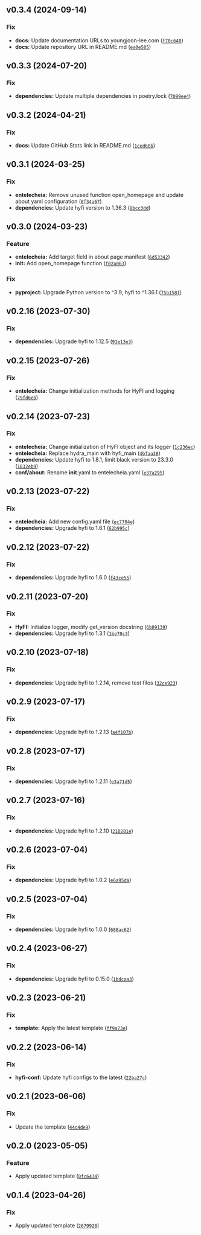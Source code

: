 <!--next-version-placeholder-->

## v0.3.4 (2024-09-14)

### Fix

* **docs:** Update documentation URLs to youngjoon-lee.com ([`f70c640`](https://github.com/entelecheia/entelecheia/commit/f70c6403cdc854d8875b266c0b4aa33e9320c95c))
* **docs:** Update repository URL in README.md ([`ea0e505`](https://github.com/entelecheia/entelecheia/commit/ea0e50504ca9c53ee207b793d6d3077fb9145aa4))

## v0.3.3 (2024-07-20)

### Fix

* **dependencies:** Update multiple dependencies in poetry.lock ([`7099ee4`](https://github.com/entelecheia/entelecheia/commit/7099ee480790bb9238029fa5d4c5e15ec2f9f96e))

## v0.3.2 (2024-04-21)

### Fix

* **docs:** Update GitHub Stats link in README.md ([`1ced68b`](https://github.com/entelecheia/entelecheia/commit/1ced68b2a47c9cc8cb0c3653d114d1e1e2f5fba8))

## v0.3.1 (2024-03-25)

### Fix

* **entelecheia:** Remove unused function open_homepage and update about yaml configuration ([`0f34a67`](https://github.com/entelecheia/entelecheia/commit/0f34a6701c1e60896da953c30474883597c9c840))
* **dependencies:** Update hyfi version to 1.36.3 ([`8bcc3dd`](https://github.com/entelecheia/entelecheia/commit/8bcc3dd782bd619a7fd106dad5c7a29cdf82b8b7))

## v0.3.0 (2024-03-23)

### Feature

* **entelecheia:** Add target field in about page manifest ([`6d53342`](https://github.com/entelecheia/entelecheia/commit/6d533425bfe2e8cae91571881ccc35f04be92e61))
* **init:** Add open_homepage function ([`f02a063`](https://github.com/entelecheia/entelecheia/commit/f02a06358f56cee7503f313b1901c6cd46f0f72e))

### Fix

* **pyproject:** Upgrade Python version to ^3.9, hyfi to ^1.36.1 ([`75b158f`](https://github.com/entelecheia/entelecheia/commit/75b158f0ddfb9d0bcfa9c6c16021ac55bdb89a72))

## v0.2.16 (2023-07-30)
### Fix
* **dependencies:** Upgrade hyfi to 1.12.5 ([`91e13e3`](https://github.com/entelecheia/entelecheia/commit/91e13e3ff6537e61cc4c5985d67603e4cf87f23e))

## v0.2.15 (2023-07-26)
### Fix
* **entelecheia:** Change initialization methods for HyFI and logging ([`79fd6eb`](https://github.com/entelecheia/entelecheia/commit/79fd6eb8df7117a4f9e0abf31a0c2c718c2f6012))

## v0.2.14 (2023-07-23)
### Fix
* **entelecheia:** Change initialization of HyFI object and its logger ([`1c236ec`](https://github.com/entelecheia/entelecheia/commit/1c236eca021b13649554ff9065cc75935e5088b1))
* **entelecheia:** Replace hydra_main with hyfi_main ([`4bfaa38`](https://github.com/entelecheia/entelecheia/commit/4bfaa380e974ffcc03c4f00fcef49f88a594497b))
* **dependencies:** Update hyfi to 1.8.1, limit black version to 23.3.0 ([`1632eb9`](https://github.com/entelecheia/entelecheia/commit/1632eb975f1f31e54ca435a1b8214acedde27711))
* **conf/about:** Rename __init__.yaml to entelecheia.yaml ([`e37a295`](https://github.com/entelecheia/entelecheia/commit/e37a29565ca8b105d82c8a485f716f7e6fc6de66))

## v0.2.13 (2023-07-22)
### Fix
* **entelecheia:** Add new config.yaml file ([`ec7704e`](https://github.com/entelecheia/entelecheia/commit/ec7704e067c3114394a390710840c9b599a55409))
* **dependencies:** Upgrade hyfi to 1.6.1 ([`62b995c`](https://github.com/entelecheia/entelecheia/commit/62b995c784e50daa6112ab40bdeaeea4162b85ce))

## v0.2.12 (2023-07-22)
### Fix
* **dependencies:** Upgrade hyfi to 1.6.0 ([`f43ce55`](https://github.com/entelecheia/entelecheia/commit/f43ce55c04468ce6ae20f1c6eb28988f9bb4f8ca))

## v0.2.11 (2023-07-20)
### Fix
* **HyFI:** Initialize logger, modify get_version docstring ([`6b89139`](https://github.com/entelecheia/entelecheia/commit/6b8913993e5ad96f94912f131b7352b3dad11c00))
* **dependencies:** Upgrade hyfi to 1.3.1 ([`1be70c3`](https://github.com/entelecheia/entelecheia/commit/1be70c39c0f86f3303c8a40bf3204fafd9aca542))

## v0.2.10 (2023-07-18)
### Fix
* **dependencies:** Upgrade hyfi to 1.2.14, remove test files ([`32ce923`](https://github.com/entelecheia/entelecheia/commit/32ce9234b034a35fd65ac03f584c3640ca334071))

## v0.2.9 (2023-07-17)
### Fix
* **dependencies:** Upgrade hyfi to 1.2.13 ([`a4f107b`](https://github.com/entelecheia/entelecheia/commit/a4f107bae69b0e83626ddc885bd0ecbd73080c6c))

## v0.2.8 (2023-07-17)
### Fix
* **dependencies:** Upgrade hyfi to 1.2.11 ([`e3a71d5`](https://github.com/entelecheia/entelecheia/commit/e3a71d532fe8f952db851030282e573e5bb9cfd6))

## v0.2.7 (2023-07-16)
### Fix
* **dependencies:** Upgrade hyfi to 1.2.10 ([`210281e`](https://github.com/entelecheia/entelecheia/commit/210281e7a789b5f6843e8ff888ac77e1857aeed1))

## v0.2.6 (2023-07-04)
### Fix
* **dependencies:** Upgrade hyfi to 1.0.2 ([`e6a95da`](https://github.com/entelecheia/entelecheia/commit/e6a95da6a9826302e8045e30f57cf67ee330482b))

## v0.2.5 (2023-07-04)
### Fix
* **dependencies:** Upgrade hyfi to 1.0.0 ([`688ac62`](https://github.com/entelecheia/entelecheia/commit/688ac6268a09da40eb073a7b53435af490635e18))

## v0.2.4 (2023-06-27)
### Fix
* **dependencies:** Upgrade hyfi to 0.15.0 ([`1bdcaa3`](https://github.com/entelecheia/entelecheia/commit/1bdcaa3d182ea69c8653aa55f5739f8a0524dcf5))

## v0.2.3 (2023-06-21)
### Fix
* **template:** Apply the latest template ([`ff9a73e`](https://github.com/entelecheia/entelecheia/commit/ff9a73e932ce704ad91f2fe8a7e488e5d57092cd))

## v0.2.2 (2023-06-14)
### Fix
* **hyfi-conf:** Update hyfi configs to the latest ([`22ba27c`](https://github.com/entelecheia/entelecheia/commit/22ba27c223a4040d8186ceefffcb0048f1bc3c7e))

## v0.2.1 (2023-06-06)
### Fix
* Update the template ([`44c4de9`](https://github.com/entelecheia/entelecheia/commit/44c4de946ed16210b6b55da1d3450dc2dba2842a))

## v0.2.0 (2023-05-05)
### Feature
* Apply updated template ([`0fc6434`](https://github.com/entelecheia/entelecheia/commit/0fc6434aa5d3ca49ecb888e614070e8abb9f3501))

## v0.1.4 (2023-04-26)
### Fix
* Apply updated template ([`2679928`](https://github.com/entelecheia/entelecheia/commit/2679928d0a8702546fd491b94e16bca3f8fea363))
